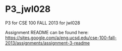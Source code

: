 P3_jwl028
=========

P3 for CSE 100 FALL 2013 for jwl028

Assignment README can be found here: https://sites.google.com/a/eng.ucsd.edu/cse-100-fall-2013/assignments/assignment-3-readme

